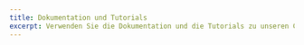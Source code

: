 ```yaml
---
title: Dokumentation und Tutorials
excerpt: Verwenden Sie die Dokumentation und die Tutorials zu unseren Cloud Universen, um Ihre Lösungen bereitzustellen und produktiv zu nutzen.
---
```

